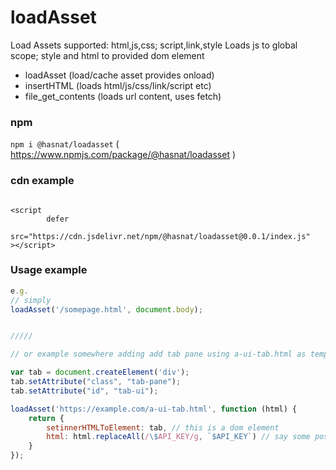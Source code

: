 # loadAsset
Load Assets supported: html,js,css; script,link,style
Loads js to global scope; style and html to provided dom element 

- loadAsset (load/cache asset provides onload)
- insertHTML (loads html/js/css/link/script etc)
- file_get_contents (loads url content, uses fetch)
### npm
`npm i @hasnat/loadasset` ( https://www.npmjs.com/package/@hasnat/loadasset )

### cdn example
```

<script
        defer
        src="https://cdn.jsdelivr.net/npm/@hasnat/loadasset@0.0.1/index.js"
></script>
```

### Usage example
```javascript
e.g.
// simply
loadAsset('/somepage.html', document.body);


///// 

// or example somewhere adding add tab pane using a-ui-tab.html as template html

var tab = document.createElement('div');
tab.setAttribute("class", "tab-pane");
tab.setAttribute("id", "tab-ui");

loadAsset('https://example.com/a-ui-tab.html', function (html) {
    return {
        setinnerHTMLToElement: tab, // this is a dom element
        html: html.replaceAll(/\$API_KEY/g, `$API_KEY`) // say some post processing needed on .html (being used as template)
    }
});

